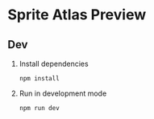 # Sprite Atlas Preview

## Dev

1. Install dependencies
	```
	npm install
	```

2. Run in development mode
	```
	npm run dev
	````